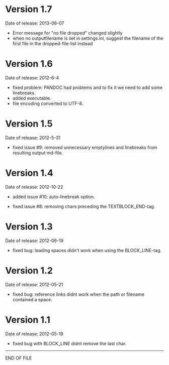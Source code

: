 Version 1.7
===========
Date of release: 2013-06-07

* Error message for "no file dropped" changed slightly
* when no outputfilename is set in settings.ini, suggest the filename of the first file in the dropped-file-list instead

Version 1.6
===========
Date of release: 2012-6-4

* fixed problem: PANDOC had problems and to fix it we need to add some linebreaks.
* added executable.
* file encoding converted to UTF-8.

Version 1.5
===========
Date of release: 2012-5-31

* fixed issue #9: removed unnecessary emptylines and linebreaks from resulting output md-file.

Version 1.4
===========
Date of release: 2012-10-22

* added issue #10: auto-linebreak option.

* fixed issue #8: removing chars preceding the TEXTBLOCK_END-tag.


Version 1.3
===========
Date of release: 2012-06-19

* fixed bug: leading spaces didn't work when using the BLOCK_LINE-tag.

Version 1.2
===========
Date of release: 2012-05-21

* fixed bug: reference links didnt work when the path or filename contained a space.


Version 1.1
===========
Date of release: 2012-05-19

* fixed bug with BLOCK_LINE didnt remove the last char.

--------------------------------------------

END OF FILE
